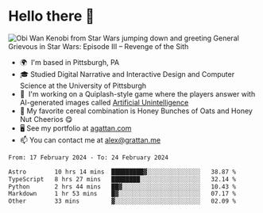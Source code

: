 <!--
**GameDog9988/GameDog9988** is a ✨ _special_ ✨ repository because its `README.md` (this file) appears on your GitHub profile.

Here are some ideas to get you started:

- 🔭 I’m currently working on ...
- 🌱 I’m currently learning ...
- 👯 I’m looking to collaborate on ...
- 🤔 I’m looking for help with ...
- 💬 Ask me about ...
- 📫 How to reach me: ...
- 😄 Pronouns: ...
- ⚡ Fun fact: ...
-->



Hello there 👋
==================================

![Obi Wan Kenobi from Star Wars jumping down and greeting General Grievous in Star Wars: Episode III – Revenge of the Sith](https://github.com/agrattan0820/agrattan0820/assets/51346343/689e56eb-29be-46a5-a079-28ea727b5f7e)


- 🌍  I'm based in Pittsburgh, PA
- 🎓  Studied Digital Narrative and Interactive Design and Computer Science at the University of Pittsburgh
- 👾  I'm working on a Quiplash-style game where the players answer with AI-generated images called [Artificial Unintelligence](https://github.com/agrattan0820/artificial-unintelligence)
- 🥣  My favorite cereal combination is Honey Bunches of Oats and Honey Nut Cheerios 😋
- 🖥️  See my portfolio at [agattan.com](http://agrattan.com/)
- 📫  You can contact me at [alex@grattan.me](mailto:alex@grattan.me)

<!--START_SECTION:waka-->

```txt
From: 17 February 2024 - To: 24 February 2024

Astro        10 hrs 14 mins  █████████▓░░░░░░░░░░░░░░░   38.87 %
TypeScript   8 hrs 27 mins   ████████░░░░░░░░░░░░░░░░░   32.14 %
Python       2 hrs 44 mins   ██▓░░░░░░░░░░░░░░░░░░░░░░   10.43 %
Markdown     1 hr 53 mins    █▓░░░░░░░░░░░░░░░░░░░░░░░   07.17 %
Other        33 mins         ▓░░░░░░░░░░░░░░░░░░░░░░░░   02.09 %
```

<!--END_SECTION:waka-->
